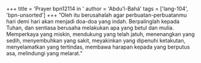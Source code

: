 +++
title = 'Prayer bpn12114 in '
author = 'Abdu'l-Bahá'
tags = ['lang-104', 'bpn-unsorted']
+++
”Oleh itu berusahalah agar perbuatan-perbuatanmu hari demi hari akan menjadi doa-doa yang indah.  Berpalinglah kepada Tuhan, dan sentiasa berusaha melakukan apa yang betul dan mulia. Memperkaya yang miskin, mendukung yang telah jatuh, menenangkan yang sedih, menyembuhkan yang sakit, meyakinkan yang dipenuhi ketakutan, menyelamatkan yang tertindas, membawa harapan kepada yang berputus asa, melindungi yang melarat.”
